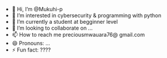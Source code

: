 - 👋 Hi, I’m @Mukuhi-p
- 👀 I’m interested in cybersecurity & programming with python
- 🌱 I’m currently a student at begginner level
- 💞️ I’m looking to collaborate on ...
- 📫 How to reach me preciousmwauara76@ gmail.com
- 😄 Pronouns: ...
- ⚡ Fun fact: ????

<!---
Mukuhi-p/Mukuhi-p is a ✨ special ✨ repository because its `README.md` (this file) appears on your GitHub profile.
You can click the Preview link to take a look at your changes.
--->
